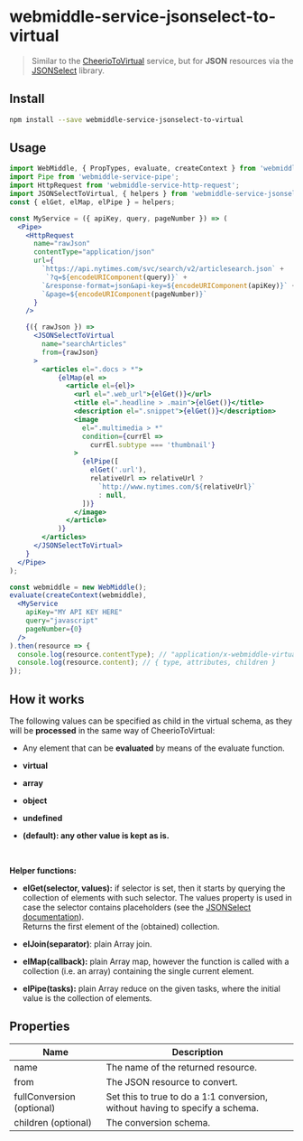 # webmiddle-service-jsonselect-to-virtual 

> Similar to the [CheerioToVirtual](https://github.com/webmiddle/webmiddle/tree/master/packages/webmiddle-service-cheerio-to-virtual) service, but for **JSON** resources via the [JSONSelect](https://github.com/lloyd/JSONSelect) library.

## Install

```bash
npm install --save webmiddle-service-jsonselect-to-virtual 
```

## Usage

```jsx
import WebMiddle, { PropTypes, evaluate, createContext } from 'webmiddle';
import Pipe from 'webmiddle-service-pipe';
import HttpRequest from 'webmiddle-service-http-request';
import JSONSelectToVirtual, { helpers } from 'webmiddle-service-jsonselect-to-virtual';
const { elGet, elMap, elPipe } = helpers;

const MyService = ({ apiKey, query, pageNumber }) => (
  <Pipe>
    <HttpRequest
      name="rawJson"
      contentType="application/json"
      url={
        `https://api.nytimes.com/svc/search/v2/articlesearch.json` +
         `?q=${encodeURIComponent(query)}` +
        `&response-format=json&api-key=${encodeURIComponent(apiKey)}` +
        `&page=${encodeURIComponent(pageNumber)}`
      }
    />

    {({ rawJson }) =>
      <JSONSelectToVirtual
        name="searchArticles"
        from={rawJson}
      >
        <articles el=".docs > *">
            {elMap(el =>
              <article el={el}>
                <url el=".web_url">{elGet()}</url>
                <title el=".headline > .main">{elGet()}</title>
                <description el=".snippet">{elGet()}</description>
                <image
                  el=".multimedia > *"
                  condition={currEl =>
                    currEl.subtype === 'thumbnail'}
                >
                  {elPipe([
                    elGet('.url'),
                    relativeUrl => relativeUrl ?
                      `http://www.nytimes.com/${relativeUrl}`
                      : null,
                  ])}
                </image>
              </article>
            )}
        </articles>
      </JSONSelectToVirtual>
    }
  </Pipe>
);

const webmiddle = new WebMiddle();
evaluate(createContext(webmiddle),
  <MyService
    apiKey="MY API KEY HERE"
    query="javascript"
    pageNumber={0}
  />
).then(resource => {
  console.log(resource.contentType); // "application/x-webmiddle-virtual"
  console.log(resource.content); // { type, attributes, children }
});
```

## How it works

The following values can be specified as child in the virtual schema, as
they will be **processed** in the same way of CheerioToVirtual:

-   Any element that can be **evaluated** by means of the evaluate
    function.

-   **virtual**

-   **array**

-   **object**

-   **undefined**

-   **(default): any other value is kept as is.**

<br />

**Helper functions:**

-   **elGet(selector, values):** if selector is set, then it starts by
    querying the collection of elements with such selector. The values
    property is used in case the selector contains placeholders (see the
    [JSONSelect documentation](https://github.com/lloyd/JSONSelect/blob/master/JSONSelect.md)).<br />
    Returns the first element of the (obtained) collection.

-   **elJoin(separator)**: plain Array join.

-   **elMap(callback):** plain Array map, however the function is called
    with a collection (i.e. an array) containing the single current
    element.

-   **elPipe(tasks):** plain Array reduce on the given tasks, where the
    initial value is the collection of elements.

## Properties

Name                       | Description
---------------------------|------------------------------------------------------
name                       | The name of the returned resource.
from                       | The JSON resource to convert.
fullConversion (optional)  | Set this to true to do a 1:1 conversion, without having to specify a schema.
children (optional)        | The conversion schema.
